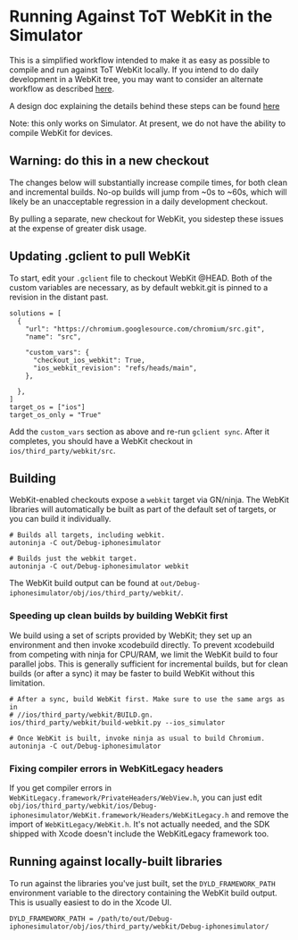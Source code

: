 # Running Against ToT WebKit in the Simulator

This is a simplified workflow intended to make it as easy as possible to compile
and run against ToT WebKit locally. If you intend to do daily development in a
WebKit tree, you may want to consider an alternate workflow as described
[here](https://docs.google.com/document/d/1l74JNYr9dniUnT5aKUS1_EswlDmuQghlEfyVCiPh9a4).

A design doc explaining the details behind these steps can be found
[here](https://docs.google.com/document/d/15HCmvC_yKNpmcrgHaGUA5LWWwROCmOz7qyYnMmhQkBQ)

Note: this only works on Simulator.  At present, we do not have the ability to
compile WebKit for devices.

## Warning: do this in a new checkout

The changes below will substantially increase compile times, for both clean and
incremental builds.  No-op builds will jump from ~0s to ~60s, which will
likely be an unacceptable regression in a daily development checkout.

By pulling a separate, new checkout for WebKit, you sidestep these issues at the
expense of greater disk usage.

## Updating .gclient to pull WebKit

To start, edit your `.gclient` file to checkout WebKit @HEAD. Both of the custom
variables are necessary, as by default webkit.git is pinned to a revision in the
distant past.

```
solutions = [
  {
    "url": "https://chromium.googlesource.com/chromium/src.git",
    "name": "src",

    "custom_vars": {
      "checkout_ios_webkit": True,
      "ios_webkit_revision": "refs/heads/main",
    },

  },
]
target_os = ["ios"]
target_os_only = "True"
````

Add the `custom_vars` section as above and re-run `gclient sync`.  After it
completes, you should have a WebKit checkout in `ios/third_party/webkit/src`.

## Building

WebKit-enabled checkouts expose a `webkit` target via GN/ninja. The WebKit
libraries will automatically be built as part of the default set of targets, or
you can build it individually.

```
# Builds all targets, including webkit.
autoninja -C out/Debug-iphonesimulator

# Builds just the webkit target.
autoninja -C out/Debug-iphonesimulator webkit
```

The WebKit build output can be found at
`out/Debug-iphonesimulator/obj/ios/third_party/webkit/`.

### Speeding up clean builds by building WebKit first

We build using a set of scripts provided by WebKit; they set up an environment
and then invoke xcodebuild directly.  To prevent xcodebuild from competing with
ninja for CPU/RAM, we limit the WebKit build to four parallel jobs. This is
generally sufficient for incremental builds, but for clean builds (or after a
sync) it may be faster to build WebKit without this limitation.

```
# After a sync, build WebKit first. Make sure to use the same args as in
# //ios/third_party/webkit/BUILD.gn.
ios/third_party/webkit/build-webkit.py --ios_simulator

# Once WebKit is built, invoke ninja as usual to build Chromium.
autoninja -C out/Debug-iphonesimulator
```

### Fixing compiler errors in WebKitLegacy headers

If you get compiler errors in `WebKitLegacy.framework/PrivateHeaders/WebView.h`,
you can just edit
`obj/ios/third_party/webkit/ios/Debug-iphonesimulator/WebKit.framework/Headers/WebKitLegacy.h`
and remove the import of `WebKitLegacy/WebKit.h`. It's not actually needed, and
the SDK shipped with Xcode doesn't include the WebKitLegacy framework too.

## Running against locally-built libraries

To run against the libraries you've just built, set the `DYLD_FRAMEWORK_PATH`
environment variable to the directory containing the WebKit build output.  This
is usually easiest to do in the Xcode UI.

```
DYLD_FRAMEWORK_PATH = /path/to/out/Debug-iphonesimulator/obj/ios/third_party/webkit/Debug-iphonesimulator/
```

